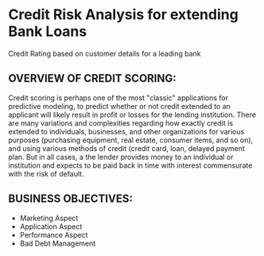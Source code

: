 # Credit Risk Analysis for extending Bank Loans
Credit Rating based on customer details for a leading bank

## OVERVIEW OF CREDIT SCORING:

Credit scoring is perhaps one of the most "classic" applications for predictive modeling, to predict whether or not credit extended to an applicant will likely result in profit or losses for the lending institution. There are many variations and complexities regarding how exactly credit is extended to individuals, businesses, and other organizations for various purposes (purchasing equipment, real estate, consumer items, and so on), and using various
methods of credit (credit card, loan, delayed payment plan. But in all cases, a the lender provides money to an individual or institution and expects to be paid back in time with interest commensurate with the risk of default.

## BUSINESS OBJECTIVES:

- Marketing Aspect
- Application Aspect
- Performance Aspect
- Bad Debt Management
